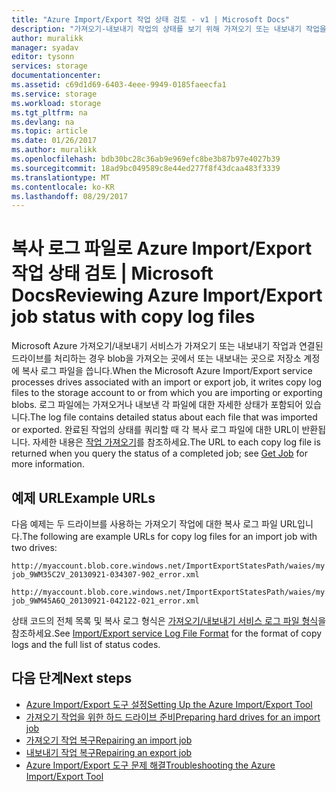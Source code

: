 ```yaml
---
title: "Azure Import/Export 작업 상태 검토 - v1 | Microsoft Docs"
description: "가져오기-내보내기 작업의 상태를 보기 위해 가져오기 또는 내보내기 작업을 실행할 때 생성된 로그 파일을 사용하는 방법에 알아봅니다."
author: muralikk
manager: syadav
editor: tysonn
services: storage
documentationcenter: 
ms.assetid: c69d1d69-6403-4eee-9949-0185faeecfa1
ms.service: storage
ms.workload: storage
ms.tgt_pltfrm: na
ms.devlang: na
ms.topic: article
ms.date: 01/26/2017
ms.author: muralikk
ms.openlocfilehash: bdb30bc28c36ab9e969efc8be3b87b97e4027b39
ms.sourcegitcommit: 18ad9bc049589c8e44ed277f8f43dcaa483f3339
ms.translationtype: MT
ms.contentlocale: ko-KR
ms.lasthandoff: 08/29/2017
---
```

# <a name="reviewing-azure-importexport-job-status-with-copy-log-files"></a><span data-ttu-id="4d129-103">복사 로그 파일로 Azure Import/Export 작업 상태 검토 | Microsoft Docs</span><span class="sxs-lookup"><span data-stu-id="4d129-103">Reviewing Azure Import/Export job status with copy log files</span></span>
<span data-ttu-id="4d129-104">Microsoft Azure 가져오기/내보내기 서비스가 가져오기 또는 내보내기 작업과 연결된 드라이브를 처리하는 경우 blob을 가져오는 곳에서 또는 내보내는 곳으로 저장소 계정에 복사 로그 파일을 씁니다.</span><span class="sxs-lookup"><span data-stu-id="4d129-104">When the Microsoft Azure Import/Export service processes drives associated with an import or export job, it writes copy log files to the storage account to or from which you are importing or exporting blobs.</span></span> <span data-ttu-id="4d129-105">로그 파일에는 가져오거나 내보낸 각 파일에 대한 자세한 상태가 포함되어 있습니다.</span><span class="sxs-lookup"><span data-stu-id="4d129-105">The log file contains detailed status about each file that was imported or exported.</span></span> <span data-ttu-id="4d129-106">완료된 작업의 상태를 쿼리할 때 각 복사 로그 파일에 대한 URL이 반환됩니다. 자세한 내용은 [작업 가져오기](/rest/api/storageservices/Get-Job3)를 참조하세요.</span><span class="sxs-lookup"><span data-stu-id="4d129-106">The URL to each copy log file is returned when you query the status of a completed job; see [Get Job](/rest/api/storageservices/Get-Job3) for more information.</span></span>  

## <a name="example-urls"></a><span data-ttu-id="4d129-107">예제 URL</span><span class="sxs-lookup"><span data-stu-id="4d129-107">Example URLs</span></span>

<span data-ttu-id="4d129-108">다음 예제는 두 드라이브를 사용하는 가져오기 작업에 대한 복사 로그 파일 URL입니다.</span><span class="sxs-lookup"><span data-stu-id="4d129-108">The following are example URLs for copy log files for an import job with two drives:</span></span>  
  
 `http://myaccount.blob.core.windows.net/ImportExportStatesPath/waies/myjob_9WM35C2V_20130921-034307-902_error.xml`  
  
 `http://myaccount.blob.core.windows.net/ImportExportStatesPath/waies/myjob_9WM45A6Q_20130921-042122-021_error.xml`  
  
 <span data-ttu-id="4d129-109">상태 코드의 전체 목록 및 복사 로그 형식은 [가져오기/내보내기 서비스 로그 파일 형식](../storage-import-export-file-format-log.md)을 참조하세요.</span><span class="sxs-lookup"><span data-stu-id="4d129-109">See [Import/Export service Log File Format](../storage-import-export-file-format-log.md) for the format of copy logs and the full list of status codes.</span></span>  
  
## <a name="next-steps"></a><span data-ttu-id="4d129-110">다음 단계</span><span class="sxs-lookup"><span data-stu-id="4d129-110">Next steps</span></span>
 
 * [<span data-ttu-id="4d129-111">Azure Import/Export 도구 설정</span><span class="sxs-lookup"><span data-stu-id="4d129-111">Setting Up the Azure Import/Export Tool</span></span>](storage-import-export-tool-setup-v1.md)   
 * [<span data-ttu-id="4d129-112">가져오기 작업을 위한 하드 드라이브 준비</span><span class="sxs-lookup"><span data-stu-id="4d129-112">Preparing hard drives for an import job</span></span>](../storage-import-export-tool-preparing-hard-drives-import-v1.md)   
 * [<span data-ttu-id="4d129-113">가져오기 작업 복구</span><span class="sxs-lookup"><span data-stu-id="4d129-113">Repairing an import job</span></span>](../storage-import-export-tool-repairing-an-import-job-v1.md)   
 * [<span data-ttu-id="4d129-114">내보내기 작업 복구</span><span class="sxs-lookup"><span data-stu-id="4d129-114">Repairing an export job</span></span>](../storage-import-export-tool-repairing-an-export-job-v1.md)   
 * [<span data-ttu-id="4d129-115">Azure Import/Export 도구 문제 해결</span><span class="sxs-lookup"><span data-stu-id="4d129-115">Troubleshooting the Azure Import/Export Tool</span></span>](storage-import-export-tool-troubleshooting-v1.md)
